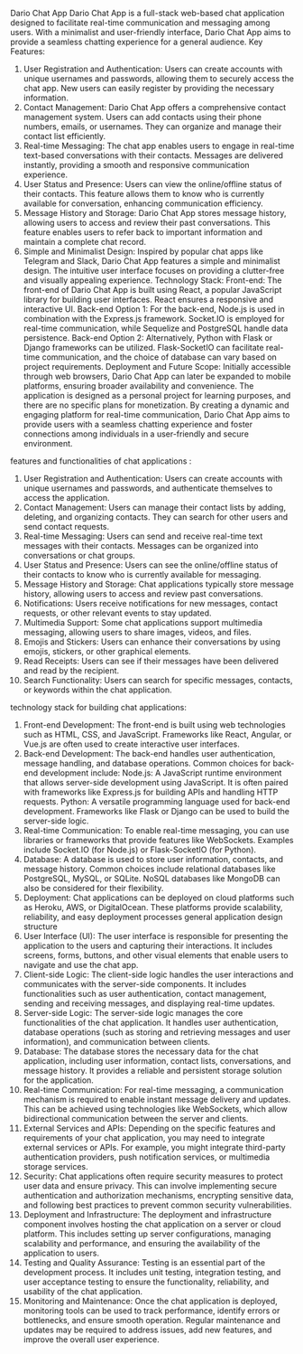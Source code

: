 Dario Chat App
Dario Chat App is a full-stack web-based chat application designed to facilitate real-time communication and messaging among users. With a minimalist and user-friendly interface, Dario Chat App aims to provide a seamless chatting experience for a general audience.
Key Features:
1. User Registration and Authentication: Users can create accounts with unique usernames and passwords, allowing them to securely access the chat app. New users can easily register by providing the necessary information.
2. Contact Management: Dario Chat App offers a comprehensive contact management system. Users can add contacts using their phone numbers, emails, or usernames. They can organize and manage their contact list efficiently.
3. Real-time Messaging: The chat app enables users to engage in real-time text-based conversations with their contacts. Messages are delivered instantly, providing a smooth and responsive communication experience.
4. User Status and Presence: Users can view the online/offline status of their contacts. This feature allows them to know who is currently available for conversation, enhancing communication efficiency.
5. Message History and Storage: Dario Chat App stores message history, allowing users to access and review their past conversations. This feature enables users to refer back to important information and maintain a complete chat record.
6. Simple and Minimalist Design: Inspired by popular chat apps like Telegram and Slack, Dario Chat App features a simple and minimalist design. The intuitive user interface focuses on providing a clutter-free and visually appealing experience.
Technology Stack:
Front-end: The front-end of Dario Chat App is built using React, a popular JavaScript library for building user interfaces. React ensures a responsive and interactive UI.
Back-end Option 1: For the back-end, Node.js is used in combination with the Express.js framework. Socket.IO is employed for real-time communication, while Sequelize and PostgreSQL handle data persistence.
Back-end Option 2: Alternatively, Python with Flask or Django frameworks can be utilized. Flask-SocketIO can facilitate real-time communication, and the choice of database can vary based on project requirements.
Deployment and Future Scope:
Initially accessible through web browsers, Dario Chat App can later be expanded to mobile platforms, ensuring broader availability and convenience. The application is designed as a personal project for learning purposes, and there are no specific plans for monetization.
By creating a dynamic and engaging platform for real-time communication, Dario Chat App aims to provide users with a seamless chatting experience and foster connections among individuals in a user-friendly and secure environment.

features and functionalities of chat applications :

1. User Registration and Authentication: Users can create accounts with unique usernames and passwords, and authenticate themselves to access the application.
2. Contact Management: Users can manage their contact lists by adding, deleting, and organizing contacts. They can search for other users and send contact requests.
3. Real-time Messaging: Users can send and receive real-time text messages with their contacts. Messages can be organized into conversations or chat groups.
4. User Status and Presence: Users can see the online/offline status of their contacts to know who is currently available for messaging.
5. Message History and Storage: Chat applications typically store message history, allowing users to access and review past conversations.
6. Notifications: Users receive notifications for new messages, contact requests, or other relevant events to stay updated.
7. Multimedia Support: Some chat applications support multimedia messaging, allowing users to share images, videos, and files.
8. Emojis and Stickers: Users can enhance their conversations by using emojis, stickers, or other graphical elements.
9. Read Receipts: Users can see if their messages have been delivered and read by the recipient.
10. Search Functionality: Users can search for specific messages, contacts, or keywords within the chat application.

technology stack for building chat applications:

1. Front-end Development: The front-end is built using web technologies such as HTML, CSS, and JavaScript. Frameworks like React, Angular, or Vue.js are often used to create interactive user interfaces.
2. Back-end Development: The back-end handles user authentication, message handling, and database operations. Common choices for back-end development include:
Node.js: A JavaScript runtime environment that allows server-side development using JavaScript. It is often paired with frameworks like Express.js for building APIs and handling HTTP requests.
Python: A versatile programming language used for back-end development. Frameworks like Flask or Django can be used to build the server-side logic.
3. Real-time Communication: To enable real-time messaging, you can use libraries or frameworks that provide features like WebSockets. Examples include Socket.IO (for Node.js) or Flask-SocketIO (for Python).
4. Database: A database is used to store user information, contacts, and message history. Common choices include relational databases like PostgreSQL, MySQL, or SQLite. NoSQL databases like MongoDB can also be considered for their flexibility.
5. Deployment: Chat applications can be deployed on cloud platforms such as Heroku, AWS, or DigitalOcean. These platforms provide scalability, reliability, and easy deployment processes
general application design structure
1. User Interface (UI): The user interface is responsible for presenting the application to the users and capturing their interactions. It includes screens, forms, buttons, and other visual elements that enable users to navigate and use the chat app.
2. Client-side Logic: The client-side logic handles the user interactions and communicates with the server-side components. It includes functionalities such as user authentication, contact management, sending and receiving messages, and displaying real-time updates.
3. Server-side Logic: The server-side logic manages the core functionalities of the chat application. It handles user authentication, database operations (such as storing and retrieving messages and user information), and communication between clients.
4. Database: The database stores the necessary data for the chat application, including user information, contact lists, conversations, and message history. It provides a reliable and persistent storage solution for the application.
5. Real-time Communication: For real-time messaging, a communication mechanism is required to enable instant message delivery and updates. This can be achieved using technologies like WebSockets, which allow bidirectional communication between the server and clients.
6. External Services and APIs: Depending on the specific features and requirements of your chat application, you may need to integrate external services or APIs. For example, you might integrate third-party authentication providers, push notification services, or multimedia storage services.
7. Security: Chat applications often require security measures to protect user data and ensure privacy. This can involve implementing secure authentication and authorization mechanisms, encrypting sensitive data, and following best practices to prevent common security vulnerabilities.
8. Deployment and Infrastructure: The deployment and infrastructure component involves hosting the chat application on a server or cloud platform. This includes setting up server configurations, managing scalability and performance, and ensuring the availability of the application to users.
9. Testing and Quality Assurance: Testing is an essential part of the development process. It includes unit testing, integration testing, and user acceptance testing to ensure the functionality, reliability, and usability of the chat application.
10. Monitoring and Maintenance: Once the chat application is deployed, monitoring tools can be used to track performance, identify errors or bottlenecks, and ensure smooth operation. Regular maintenance and updates may be required to address issues, add new features, and improve the overall user experience.
